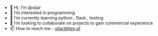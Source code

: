- 👋 Hi, I’m @oljar
- 👀 I’m interested in programming
- 🌱 I’m currently learning python , flask , testing
- 💞️ I’m looking to collaborate on  projects to gain commercial experience 
- 📫 How to reach me - oljar@tlen.pl

<!---
oljar/oljar is a ✨ special ✨ repository because its `README.md` (this file) appears on your GitHub profile.
You can click the Preview link to take a look at your changes.
--->
